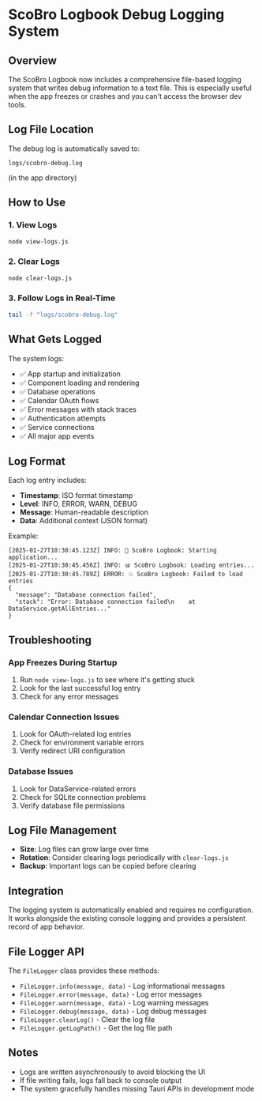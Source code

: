 # ScoBro Logbook Debug Logging System

## Overview

The ScoBro Logbook now includes a comprehensive file-based logging system that writes debug information to a text file. This is especially useful when the app freezes or crashes and you can't access the browser dev tools.

## Log File Location

The debug log is automatically saved to:
```
logs/scobro-debug.log
```
(in the app directory)

## How to Use

### 1. View Logs
```bash
node view-logs.js
```

### 2. Clear Logs
```bash
node clear-logs.js
```

### 3. Follow Logs in Real-Time
```bash
tail -f "logs/scobro-debug.log"
```

## What Gets Logged

The system logs:
- ✅ App startup and initialization
- ✅ Component loading and rendering
- ✅ Database operations
- ✅ Calendar OAuth flows
- ✅ Error messages with stack traces
- ✅ Authentication attempts
- ✅ Service connections
- ✅ All major app events

## Log Format

Each log entry includes:
- **Timestamp**: ISO format timestamp
- **Level**: INFO, ERROR, WARN, DEBUG
- **Message**: Human-readable description
- **Data**: Additional context (JSON format)

Example:
```
[2025-01-27T10:30:45.123Z] INFO: 🚀 ScoBro Logbook: Starting application...
[2025-01-27T10:30:45.456Z] INFO: 📊 ScoBro Logbook: Loading entries...
[2025-01-27T10:30:45.789Z] ERROR: 💥 ScoBro Logbook: Failed to load entries
{
  "message": "Database connection failed",
  "stack": "Error: Database connection failed\n    at DataService.getAllEntries..."
}
```

## Troubleshooting

### App Freezes During Startup
1. Run `node view-logs.js` to see where it's getting stuck
2. Look for the last successful log entry
3. Check for any error messages

### Calendar Connection Issues
1. Look for OAuth-related log entries
2. Check for environment variable errors
3. Verify redirect URI configuration

### Database Issues
1. Look for DataService-related errors
2. Check for SQLite connection problems
3. Verify database file permissions

## Log File Management

- **Size**: Log files can grow large over time
- **Rotation**: Consider clearing logs periodically with `clear-logs.js`
- **Backup**: Important logs can be copied before clearing

## Integration

The logging system is automatically enabled and requires no configuration. It works alongside the existing console logging and provides a persistent record of app behavior.

## File Logger API

The `FileLogger` class provides these methods:
- `FileLogger.info(message, data)` - Log informational messages
- `FileLogger.error(message, data)` - Log error messages
- `FileLogger.warn(message, data)` - Log warning messages
- `FileLogger.debug(message, data)` - Log debug messages
- `FileLogger.clearLog()` - Clear the log file
- `FileLogger.getLogPath()` - Get the log file path

## Notes

- Logs are written asynchronously to avoid blocking the UI
- If file writing fails, logs fall back to console output
- The system gracefully handles missing Tauri APIs in development mode
